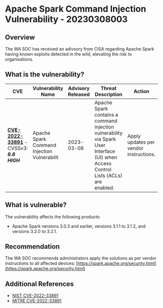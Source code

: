 # Apache Spark Command Injection Vulnerability - 20230308003

## Overview

The WA SOC has received an adivsory from CISA regarding Apache Spark having known exploits detected in the wild, elevating the risk to organisations.

## What is the vulnerability?

| CVE | Vulnerability Name | Advisory Released | Threat Description | Action |
| --- | --- | --- | --- | --- |
| [**CVE-2022-33891**](https://cve.mitre.org/cgi-bin/cvename.cgi?name=CVE-2022-33891) - CVSSv3: ***8.8 HIGH*** | Apache Spark Command Injection Vulnerabilit | 2023-03-08 | Apache Spark contains a command injection vulnerability via Spark User Interface (UI) when Access Control Lists (ACLs) are enabled. | Apply updates per vendor instructions. |

## What is vulnerable?

The vulnerability affects the following products:

- Apache Spark versions 3.0.3 and earlier, versions 3.1.1 to 3.1.2, and versions 3.2.0 to 3.2.1.

## Recommendation

The WA SOC recommends administrators apply the solutions as per vendor instructions to all affected devices: [https://spark.apache.org/security.html](https://spark.apache.org/security.html)

## Additional References

- [NIST CVE-2022-33891](https://nvd.nist.gov/vuln/detail/CVE-2022-33891)
- [MITRE CVE-2022-33891](https://cve.mitre.org/cgi-bin/cvename.cgi?name=CVE-2022-33891)
